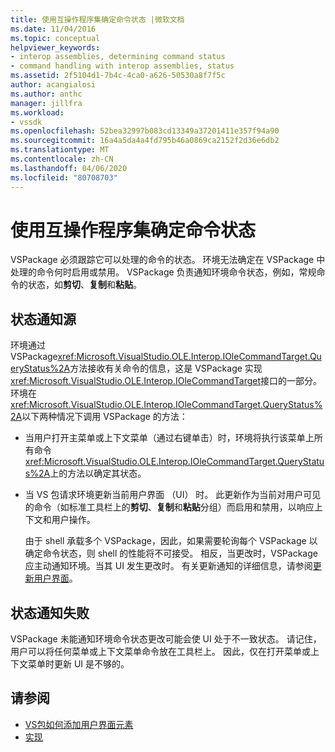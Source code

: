 ```yaml
---
title: 使用互操作程序集确定命令状态 |微软文档
ms.date: 11/04/2016
ms.topic: conceptual
helpviewer_keywords:
- interop assemblies, determining command status
- command handling with interop assemblies, status
ms.assetid: 2f5104d1-7b4c-4ca0-a626-50530a8f7f5c
author: acangialosi
ms.author: anthc
manager: jillfra
ms.workload:
- vssdk
ms.openlocfilehash: 52bea32997b083cd13349a37201411e357f94a90
ms.sourcegitcommit: 16a4a5da4a4fd795b46a0869ca2152f2d36e6db2
ms.translationtype: MT
ms.contentlocale: zh-CN
ms.lasthandoff: 04/06/2020
ms.locfileid: "80708703"
---
```

# <a name="determine-command-status-by-using-interop-assemblies"></a>使用互操作程序集确定命令状态
VSPackage 必须跟踪它可以处理的命令的状态。 环境无法确定在 VSPackage 中处理的命令何时启用或禁用。 VSPackage 负责通知环境命令状态，例如，常规命令的状态，如**剪切**、**复制**和**粘贴**。

## <a name="status-notification-sources"></a>状态通知源
 环境通过 VSPackage<xref:Microsoft.VisualStudio.OLE.Interop.IOleCommandTarget.QueryStatus%2A>方法接收有关命令的信息，这是 VSPackage 实现<xref:Microsoft.VisualStudio.OLE.Interop.IOleCommandTarget>接口的一部分。 环境在<xref:Microsoft.VisualStudio.OLE.Interop.IOleCommandTarget.QueryStatus%2A>以下两种情况下调用 VSPackage 的方法：

- 当用户打开主菜单或上下文菜单（通过右键单击）时，环境将执行该菜单上所有命令<xref:Microsoft.VisualStudio.OLE.Interop.IOleCommandTarget.QueryStatus%2A>上的方法以确定其状态。

- 当 VS 包请求环境更新当前用户界面 （UI） 时。 此更新作为当前对用户可见的命令（如标准工具栏上的**剪切**、**复制**和**粘贴**分组）而启用和禁用，以响应上下文和用户操作。

  由于 shell 承载多个 VSPackage，因此，如果需要轮询每个 VSPackage 以确定命令状态，则 shell 的性能将不可接受。 相反，当更改时，VSPackage 应主动通知环境。当其 UI 发生更改时。 有关更新通知的详细信息，请参阅[更新用户界面](../../extensibility/updating-the-user-interface.md)。

## <a name="status-notification-failure"></a>状态通知失败
 VSPackage 未能通知环境命令状态更改可能会使 UI 处于不一致状态。 请记住，用户可以将任何菜单或上下文菜单命令放在工具栏上。 因此，仅在打开菜单或上下文菜单时更新 UI 是不够的。

## <a name="see-also"></a>请参阅
- [VS包如何添加用户界面元素](../../extensibility/internals/how-vspackages-add-user-interface-elements.md)
- [实现](../../extensibility/internals/command-implementation.md)
